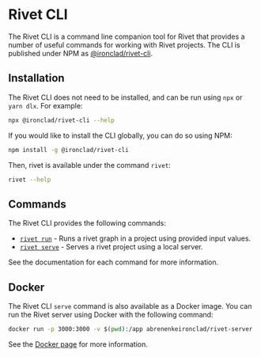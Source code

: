 # Rivet CLI

The Rivet CLI is a command line companion tool for Rivet that provides a number of useful commands for working with Rivet projects. The CLI is published under
NPM as [@ironclad/rivet-cli](https://www.npmjs.com/package/@ironclad/rivet-cli).

## Installation

The Rivet CLI does not need to be installed, and can be run using `npx` or `yarn dlx`. For example:

```bash
npx @ironclad/rivet-cli --help
```

If you would like to install the CLI globally, you can do so using NPM:

```bash
npm install -g @ironclad/rivet-cli
```

Then, rivet is available under the command `rivet`:

```bash
rivet --help
```

## Commands

The Rivet CLI provides the following commands:

- [`rivet run`](./cli/run.md) - Runs a rivet graph in a project using provided input values.
- [`rivet serve`](./cli/serve.md) - Serves a rivet project using a local server.

See the documentation for each command for more information.

## Docker

The Rivet CLI `serve` command is also available as a Docker image. You can run the Rivet server using Docker with the following command:

```bash
docker run -p 3000:3000 -v $(pwd):/app abrenenkeironclad/rivet-server
```

See the [Docker page](./cli/docker) for more information.
